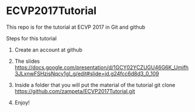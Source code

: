 # ECVP2017Tutorial
This repo is for the tutorial at ECVP 2017 in Git and github

Steps for this tutorial

1) Create an account at github

2) The slides
https://docs.google.com/presentation/d/1GCY02YCZUGU46G6K_Umifh3JLxnwFSHzisNqcy1gI_g/edit#slide=id.g24fcc6d8d3_0_109


3) Inside a folder that you will put the material of the tutorial
   git clone https://github.com/zampeta/ECVP2017Tutorial.git 

4) Enjoy!

